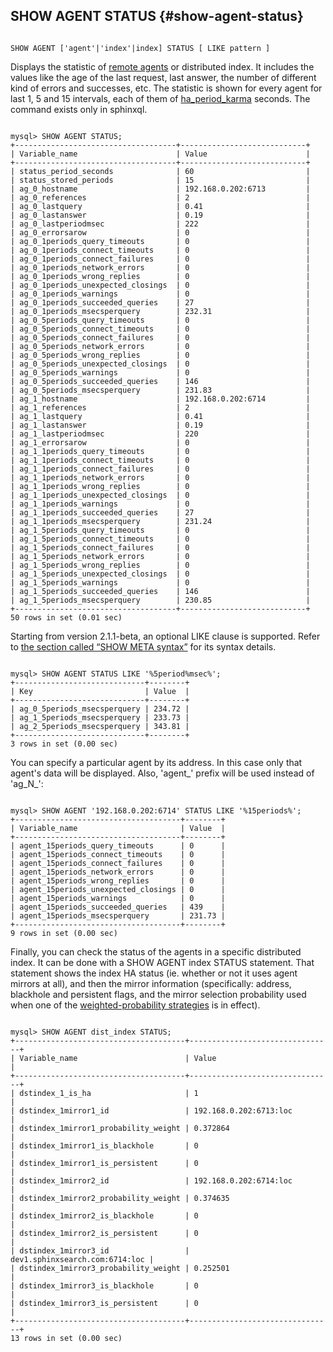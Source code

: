 ## SHOW AGENT STATUS {#show-agent-status}

```

SHOW AGENT ['agent'|'index'|index] STATUS [ LIKE pattern ]

```

Displays the statistic of [remote agents](../index_configuration_options/agent.md) or distributed index. It includes the values like the age of the last request, last answer, the number of different kind of errors and successes, etc. The statistic is shown for every agent for last 1, 5 and 15 intervals, each of them of [ha_period_karma](../searchd_program_configuration_options/haperiod_karma.md) seconds. The command exists only in sphinxql.

```

mysql> SHOW AGENT STATUS;
+------------------------------------+----------------------------+
| Variable_name                      | Value                      |
+------------------------------------+----------------------------+
| status_period_seconds              | 60                         |
| status_stored_periods              | 15                         |
| ag_0_hostname                      | 192.168.0.202:6713         |
| ag_0_references                    | 2                          |
| ag_0_lastquery                     | 0.41                       |
| ag_0_lastanswer                    | 0.19                       |
| ag_0_lastperiodmsec                | 222                        |
| ag_0_errorsarow                    | 0                          |
| ag_0_1periods_query_timeouts       | 0                          |
| ag_0_1periods_connect_timeouts     | 0                          |
| ag_0_1periods_connect_failures     | 0                          |
| ag_0_1periods_network_errors       | 0                          |
| ag_0_1periods_wrong_replies        | 0                          |
| ag_0_1periods_unexpected_closings  | 0                          |
| ag_0_1periods_warnings             | 0                          |
| ag_0_1periods_succeeded_queries    | 27                         |
| ag_0_1periods_msecsperquery        | 232.31                     |
| ag_0_5periods_query_timeouts       | 0                          |
| ag_0_5periods_connect_timeouts     | 0                          |
| ag_0_5periods_connect_failures     | 0                          |
| ag_0_5periods_network_errors       | 0                          |
| ag_0_5periods_wrong_replies        | 0                          |
| ag_0_5periods_unexpected_closings  | 0                          |
| ag_0_5periods_warnings             | 0                          |
| ag_0_5periods_succeeded_queries    | 146                        |
| ag_0_5periods_msecsperquery        | 231.83                     |
| ag_1_hostname                      | 192.168.0.202:6714         |
| ag_1_references                    | 2                          |
| ag_1_lastquery                     | 0.41                       |
| ag_1_lastanswer                    | 0.19                       |
| ag_1_lastperiodmsec                | 220                        |
| ag_1_errorsarow                    | 0                          |
| ag_1_1periods_query_timeouts       | 0                          |
| ag_1_1periods_connect_timeouts     | 0                          |
| ag_1_1periods_connect_failures     | 0                          |
| ag_1_1periods_network_errors       | 0                          |
| ag_1_1periods_wrong_replies        | 0                          |
| ag_1_1periods_unexpected_closings  | 0                          |
| ag_1_1periods_warnings             | 0                          |
| ag_1_1periods_succeeded_queries    | 27                         |
| ag_1_1periods_msecsperquery        | 231.24                     |
| ag_1_5periods_query_timeouts       | 0                          |
| ag_1_5periods_connect_timeouts     | 0                          |
| ag_1_5periods_connect_failures     | 0                          |
| ag_1_5periods_network_errors       | 0                          |
| ag_1_5periods_wrong_replies        | 0                          |
| ag_1_5periods_unexpected_closings  | 0                          |
| ag_1_5periods_warnings             | 0                          |
| ag_1_5periods_succeeded_queries    | 146                        |
| ag_1_5periods_msecsperquery        | 230.85                     |
+------------------------------------+----------------------------+
50 rows in set (0.01 sec)

```

Starting from version 2.1.1-beta, an optional LIKE clause is supported. Refer to [the section called “SHOW META syntax”](../show_meta_syntax.md) for its syntax details.

```

mysql> SHOW AGENT STATUS LIKE '%5period%msec%';
+-----------------------------+--------+
| Key                         | Value  |
+-----------------------------+--------+
| ag_0_5periods_msecsperquery | 234.72 |
| ag_1_5periods_msecsperquery | 233.73 |
| ag_2_5periods_msecsperquery | 343.81 |
+-----------------------------+--------+
3 rows in set (0.00 sec)

```

You can specify a particular agent by its address. In this case only that agent&#039;s data will be displayed. Also, &#039;agent_&#039; prefix will be used instead of &#039;ag_N_&#039;:

```

mysql> SHOW AGENT '192.168.0.202:6714' STATUS LIKE '%15periods%';
+-------------------------------------+--------+
| Variable_name                       | Value  |
+-------------------------------------+--------+
| agent_15periods_query_timeouts      | 0      |
| agent_15periods_connect_timeouts    | 0      |
| agent_15periods_connect_failures    | 0      |
| agent_15periods_network_errors      | 0      |
| agent_15periods_wrong_replies       | 0      |
| agent_15periods_unexpected_closings | 0      |
| agent_15periods_warnings            | 0      |
| agent_15periods_succeeded_queries   | 439    |
| agent_15periods_msecsperquery       | 231.73 |
+-------------------------------------+--------+
9 rows in set (0.00 sec)

```

Finally, you can check the status of the agents in a specific distributed index. It can be done with a SHOW AGENT index STATUS statement. That statement shows the index HA status (ie. whether or not it uses agent mirrors at all), and then the mirror information (specifically: address, blackhole and persistent flags, and the mirror selection probability used when one of the [weighted-probability strategies](../index_configuration_options/hastrategy.md) is in effect).

```

mysql> SHOW AGENT dist_index STATUS;
+--------------------------------------+--------------------------------+
| Variable_name                        | Value                          |
+--------------------------------------+--------------------------------+
| dstindex_1_is_ha                     | 1                              |
| dstindex_1mirror1_id                 | 192.168.0.202:6713:loc         |
| dstindex_1mirror1_probability_weight | 0.372864                       |
| dstindex_1mirror1_is_blackhole       | 0                              |
| dstindex_1mirror1_is_persistent      | 0                              |
| dstindex_1mirror2_id                 | 192.168.0.202:6714:loc         |
| dstindex_1mirror2_probability_weight | 0.374635                       |
| dstindex_1mirror2_is_blackhole       | 0                              |
| dstindex_1mirror2_is_persistent      | 0                              |
| dstindex_1mirror3_id                 | dev1.sphinxsearch.com:6714:loc |
| dstindex_1mirror3_probability_weight | 0.252501                       |
| dstindex_1mirror3_is_blackhole       | 0                              |
| dstindex_1mirror3_is_persistent      | 0                              |
+--------------------------------------+--------------------------------+
13 rows in set (0.00 sec)

```